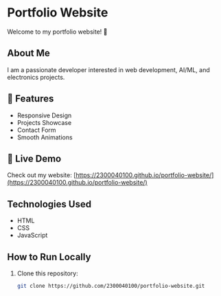 # Portfolio Website 

Welcome to my portfolio website! 🌟

##  About Me
I am a passionate developer interested in web development, AI/ML, and electronics projects.

## 📌 Features
- Responsive Design 
- Projects Showcase 
- Contact Form 
- Smooth Animations 

## 🔗 Live Demo
Check out my website: [https://2300040100.github.io/portfolio-website/](https://2300040100.github.io/portfolio-website/)


##  Technologies Used
- HTML
- CSS
- JavaScript

## How to Run Locally
1. Clone this repository:
   ```sh
   git clone https://github.com/2300040100/portfolio-website.git

